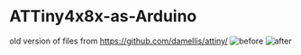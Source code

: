 # ATTiny4x8x-as-Arduino
old version of files from https://github.com/damellis/attiny/
![before](http://4.bp.blogspot.com/-Yf03olA45pA/VLZO8sSQinI/AAAAAAAAMco/_DpCHzrZjPE/s1600/ATtiny_01.JPG)
![after](http://1.bp.blogspot.com/-4o8CfdeuPrA/VLZSC1Hy82I/AAAAAAAAMc0/1Oez8xkZ6pU/s1600/ATtiny_02.JPG)
